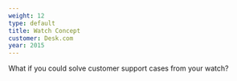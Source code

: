 ```yaml
---
weight: 12
type: default
title: Watch Concept
customer: Desk.com
year: 2015
---
```

What if you could solve customer support cases from your watch?
